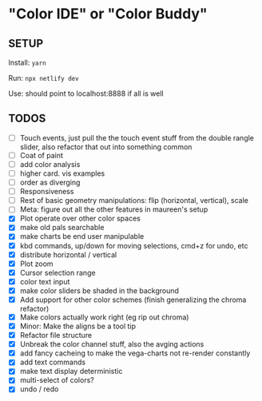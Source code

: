 # "Color IDE" or "Color Buddy"

## SETUP

Install: `yarn`

Run: `npx netlify dev`

Use: should point to localhost:8888 if all is well

## TODOS

- [ ] Touch events, just pull the the touch event stuff from the double rangle slider, also refactor that out into something common
- [ ] Coat of paint
- [ ] add color analysis
- [ ] higher card. vis examples
- [ ] order as diverging
- [ ] Responsiveness
- [ ] Rest of basic geometry manipulations: flip (horizontal, vertical), scale
- [ ] Meta: figure out all the other features in maureen's setup
- [x] Plot operate over other color spaces
- [x] make old pals searchable
- [x] make charts be end user manipulable
- [x] kbd commands, up/down for moving selections, cmd+z for undo, etc
- [x] distribute horizontal / vertical
- [x] Plot zoom
- [x] Cursor selection range
- [x] color text input
- [x] make color sliders be shaded in the background
- [x] Add support for other color schemes (finish generalizing the chroma refactor)
- [x] Make colors actually work right (eg rip out chroma)
- [x] Minor: Make the aligns be a tool tip
- [x] Refactor file structure
- [x] Unbreak the color channel stuff, also the avging actions
- [x] add fancy cacheing to make the vega-charts not re-render constantly
- [x] add text commands
- [x] make text display deterministic
- [x] multi-select of colors?
- [x] undo / redo
